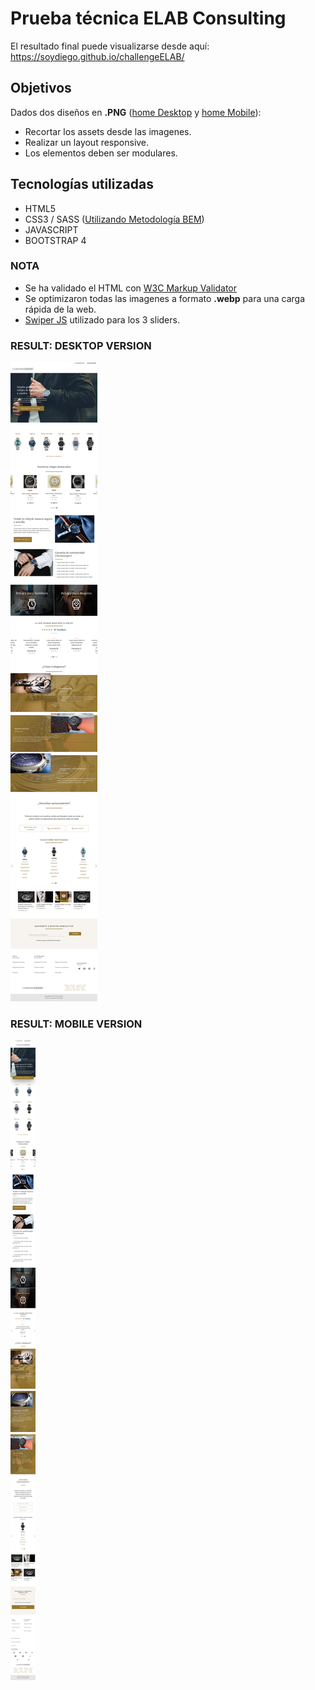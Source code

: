 ﻿
# Prueba técnica ELAB Consulting

El resultado final puede visualizarse desde aquí: https://soydiego.github.io/challengeELAB/

## Objetivos  
Dados dos diseños en **.PNG** ([home Desktop](https://github.com/SoyDiego/challengeELAB/blob/master/files/home%20Desktop.png) y [home Mobile](https://github.com/SoyDiego/challengeELAB/blob/master/files/home%20Mobile.png)):

 - Recortar los assets desde las imagenes.
 - Realizar un layout responsive.
 - Los elementos deben ser modulares.

## Tecnologías utilizadas

 - HTML5
 - CSS3 / SASS ([Utilizando Metodología BEM](https://en.bem.info/methodology/))
 - JAVASCRIPT
 - BOOTSTRAP 4

### NOTA

 - Se ha validado el HTML con [W3C Markup Validator](https://validator.w3.org/)
 - Se optimizaron todas las imagenes a formato **.webp** para una carga rápida de la web.
 - [Swiper JS](https://swiperjs.com/) utilizado para los 3 sliders.

### RESULT: DESKTOP VERSION

![Result Desktop Version](https://raw.githubusercontent.com/SoyDiego/challengeELAB/master/files/screen.jpg)

### RESULT:  MOBILE VERSION
![Result Mobile version](https://raw.githubusercontent.com/SoyDiego/challengeELAB/master/files/screen2.jpg)


